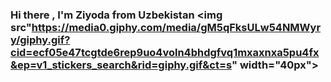 ### Hi there , I'm Ziyoda from Uzbekistan <img src"https://media0.giphy.com/media/gM5qFksULw54NMWyry/giphy.gif?cid=ecf05e47tcgtde6rep9uo4voln4bhdgfvq1mxaxnxa5pu4fx&ep=v1_stickers_search&rid=giphy.gif&ct=s" width="40px">

